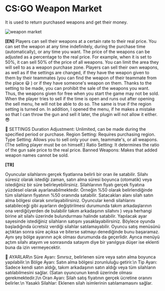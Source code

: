 # CS:GO Weapon Market
It is used to return purchased weapons and get their money.

![weapon market](https://user-images.githubusercontent.com/89659705/164764767-6477ee0c-e8ff-488d-b80f-00309febcfef.png)

**[EN]**
Players can sell their weapons at a certain rate to their real price. You can set the weapon at any time indefinitely, during the purchase time (automatically), or any time you want. The price of the weapons can be adjusted as a percentage to the real price. For example, when it is set to 50%, it can sell 50% of the price of all weapons. You can limit the area they will sell to as a weapon purchase zone. Players can sell their own weapons, as well as if the settings are changed, if they have the weapon given to them by their teammates (you can find the weapon of their teammate from the place 😃 ) or if they have someone's weapon on them. Thanks to the setting to be made, you can prohibit the sale of the weapons you want. Thus, the weapons given for free when you start the game may not be sold. When the player tries to sell if the time is open and runs out after opening the sell menu, he will not be able to do so. The same is true if the region setting is turned on. In addition, I opened the menu, if he makes a mistake so that I can throw the gun and sell it later, the plugin will not allow it either. 😎

🔵 SETTINGS
Duration Adjustment: Unlimited, can be made during the specified period or purchase.
Region Setting: Requires purchasing region.
Type Setting: Allows you to sell only your own, teammate's, or all weapons. (The selling player must be on himself.)
Ratio Setting: It determines the ratio of the gun sale price to the real price.
Banned Weapons: Makes that added weapon names cannot be sold.

**[TR]**

Oyuncular silahlarını gerçek fiyatlarına belirli bir oran ile satabilir. Silahı süresiz olarak istediği zaman, satın alma süresi boyunca (otomatik) veya istediğiniz bir süre belirleyebilirsiniz. Silahlarının fiyatı gerçek fiyatına yüzdesel olarak ayarlanabilmektedir. Örneğin %50 olarak belirlendiğinde tüm silahların fiyatının %50 oranında satabilir. Satacakları alanı silah satın alma bölgesi olarak sınırlayabilirsiniz. Oyuncular kendi silahlarını satabileceği gibi ayarların değiştirilmesi durumunda takım arkadaşlarının ona verdiği(yerden de bulabilir takım arkadaşının silahını  )  veya herhangi birine ait silahı üzerinde bulundurması halinde satabilir. Yapılacak ayar sayesinde istediğiniz silahların satışını yasaklayabilirsiniz. Böylece oyunda başladığında ücretsiz verdiği silahlar satılamayabilir. Oyuncu satış menüsünü açtıktan sonra süre açıksa ve biterse satmayı denediğinde bunu başaramaz. Aynı şey bölge ayarının açık olması durumunda da geçerlidir. Ayrıca menüyü açtım silahı atayım ve sonrasında satayım diye bir yanılgıya düşer ise eklenti buna da izin vermeyecektir. 

🔵 AYARLAR\n
Süre Ayarı: Sınırsız, belirlenen süre veya satın alma boyunca yapılabilir.\n
Bölge Ayarı: Satın alma bölgesi zorunluluğu getirir.\n
Tip Ayarı: Sadece kendi satın aldığı, takım arkadaşının satın aldığı veya tüm silahların satılabilmesini sağlar. (Satan oyuncunun kendi üzerinde olması gerekmektedir.)\n
Oran Ayarı: Silah satış fiyatının gerçek ücretine oranını belirler.\n
Yasaklı Silahlar: Eklenen silah isimlerinin satılamamasını sağlar.
